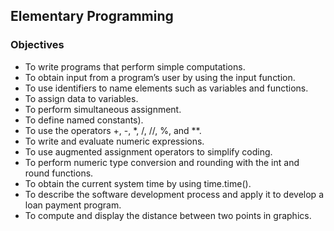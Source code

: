 ## Elementary Programming
### Objectives  

- To write programs that perform simple computations.
- To obtain input from a program’s user by using the input function.
- To use identifiers to name elements such as variables and functions.
- To assign data to variables.
- To perform simultaneous assignment.
- To define named constants).
- To use the operators +, -, *, /, //, %, and **.
- To write and evaluate numeric expressions.
- To use augmented assignment operators to simplify coding.
- To perform numeric type conversion and rounding with the int and round functions.
- To obtain the current system time by using time.time().
- To describe the software development process and apply it to develop a loan payment program.
- To compute and display the distance between two points in graphics.